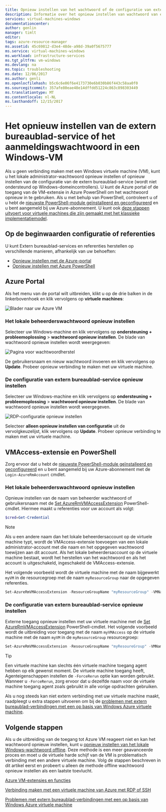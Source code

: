 ```yaml
---
title: Opnieuw instellen van het wachtwoord of de configuratie van extern bureaublad op een virtuele machine van Windows | Microsoft Docs
description: Informatie over het opnieuw instellen van wachtwoord van een account of extern bureaublad-services op een Windows-VM met de Azure-portal of Azure PowerShell.
services: virtual-machines-windows
documentationcenter: 
author: genlin
manager: timlt
editor: 
tags: azure-resource-manager
ms.assetid: 45c69812-d3e4-48de-a98d-39a0f5675777
ms.service: virtual-machines-windows
ms.workload: infrastructure-services
ms.tgt_pltfrm: vm-windows
ms.devlang: na
ms.topic: troubleshooting
ms.date: 12/06/2017
ms.author: genli
ms.openlocfilehash: b5c6c6e06f6e4173730e6b030b86f443c58aa0f0
ms.sourcegitcommit: 357afe80eae48e14dffdd51224c863c898303449
ms.translationtype: MT
ms.contentlocale: nl-NL
ms.lasthandoff: 12/15/2017
---
```

# <a name="how-to-reset-the-remote-desktop-service-or-its-login-password-in-a-windows-vm"></a>Het opnieuw instellen van de extern bureaublad-service of het aanmeldingswachtwoord in een Windows-VM
Als u geen verbinding maken met een Windows virtuele machine (VM), kunt u het lokale administrator-wachtwoord opnieuw instellen of opnieuw instellen van de configuratie van de extern bureaublad-service (wordt niet ondersteund op Windows-domeincontrollers). U kunt de Azure portal of de toegang van de VM-extensie in Azure PowerShell om het wachtwoord opnieuw in te gebruiken. Als u met behulp van PowerShell, controleert u of u hebt de [nieuwste PowerShell-module geïnstalleerd en geconfigureerd](/powershell/azure/overview) en u bent aangemeld bij uw Azure-abonnement. U kunt ook [deze stappen uitvoert voor virtuele machines die zijn gemaakt met het klassieke implementatiemodel](https://docs.microsoft.com/azure/virtual-machines/windows/classic/reset-rdp).

## <a name="ways-to-reset-configuration-or-credentials"></a>Op de beginwaarden configuratie of referenties
U kunt Extern bureaublad-services en referenties herstellen op verschillende manieren, afhankelijk van uw behoeften:

- [Opnieuw instellen met de Azure-portal](#azure-portal)
- [Opnieuw instellen met Azure PowerShell](#vmaccess-extension-and-powershell)

## <a name="azure-portal"></a>Azure Portal
Als het menu van de portal wilt uitbreiden, klikt u op de drie balken in de linkerbovenhoek en klik vervolgens op **virtuele machines**:

![Blader naar uw Azure VM](./media/reset-rdp/Portal-Select-VM.png)

### <a name="reset-the-local-administrator-account-password"></a>**Het lokale beheerderswachtwoord opnieuw instellen**

Selecteer uw Windows-machine en klik vervolgens op **ondersteuning + probleemoplossing** > **wachtwoord opnieuw instellen**. De blade van wachtwoord opnieuw instellen wordt weergegeven:

![Pagina voor wachtwoordherstel](./media/reset-rdp/Portal-RM-PW-Reset-Windows.png)

De gebruikersnaam en nieuw wachtwoord invoeren en klik vervolgens op **Update**. Probeer opnieuw verbinding te maken met uw virtuele machine.

### <a name="reset-the-remote-desktop-service-configuration"></a>**De configuratie van extern bureaublad-service opnieuw instellen**

Selecteer uw Windows-machine en klik vervolgens op **ondersteuning + probleemoplossing** > **wachtwoord opnieuw instellen**. De blade van wachtwoord opnieuw instellen wordt weergegeven. 

![RDP-configuratie opnieuw instellen](./media/reset-rdp/Portal-RM-RDP-Reset.png)

Selecteer **alleen opnieuw instellen van configuratie** uit de vervolgkeuzelijst, klik vervolgens op **Update**. Probeer opnieuw verbinding te maken met uw virtuele machine.


## <a name="vmaccess-extension-and-powershell"></a>VMAccess-extensie en PowerShell
Zorg ervoor dat u hebt de [nieuwste PowerShell-module geïnstalleerd en geconfigureerd](/powershell/azure/overview) en u bent aangemeld bij uw Azure-abonnement met de `Login-AzureRmAccount` cmdlet.

### <a name="reset-the-local-administrator-account-password"></a>**Het lokale beheerderswachtwoord opnieuw instellen**
Opnieuw instellen van de naam van beheerder wachtwoord of gebruikersnaam met de [Set AzureRmVMAccessExtension](/powershell/module/azurerm.compute/set-azurermvmaccessextension) PowerShell-cmdlet. Hiermee maakt u referenties voor uw account als volgt:

```powershell
$cred=Get-Credential
```

> [!NOTE] 
> Als u een andere naam dan het lokale beheerdersaccount op de virtuele machine typt, wordt de VMAccess-extensie toevoegen van een lokale administrator-account met die naam en het opgegeven wachtwoord toewijzen aan dit account. Als het lokale beheerdersaccount op de virtuele machine bestaat, wordt het herstellen van het wachtwoord en als het account is uitgeschakeld, ingeschakeld de VMAccess-extensie.


Het volgende voorbeeld wordt de virtuele machine met de naam bijgewerkt `myVM` in de resourcegroep met de naam `myResourceGroup` naar de opgegeven referenties.

```powershell
Set-AzureRmVMAccessExtension -ResourceGroupName "myResourceGroup" -VMName "myVM" -Name "myVMAccess" -Location WestUS -UserName $cred.GetNetworkCredential().UserName -Password $cred.GetNetworkCredential().Password -typeHandlerVersion "2.0"
```

### <a name="reset-the-remote-desktop-service-configuration"></a>**De configuratie van extern bureaublad-service opnieuw instellen**
Externe toegang opnieuw instellen met uw virtuele machine met de [Set AzureRmVMAccessExtension](/powershell/module/azurerm.compute/set-azurermvmaccessextension) PowerShell-cmdlet. Het volgende voorbeeld wordt de uitbreiding voor toegang met de naam `myVMAccess` op de virtuele machine met de naam `myVM` in de `myResourceGroup` resourcegroep:

```powershell
Set-AzureRmVMAccessExtension -ResourceGroupName "myResoureGroup" -VMName "myVM" -Name "myVMAccess" -Location WestUS -typeHandlerVersion "2.0" -ForceRerun
```

> [!TIP]
> Een virtuele machine kan slechts één virtuele machine toegang agent hebben op elk gewenst moment. De virtuele machine toegang heeft, Agenteigenschappen instellen de `-ForceRerun` optie kan worden gebruikt. Wanneer u `-ForceRerun`, zorg ervoor dat u dezelfde naam voor de virtuele machine toegang agent zoals gebruikt in alle vorige opdrachten gebruiken.

Als u nog steeds kan niet extern verbinding met uw virtuele machine maakt, raadpleegt u extra stappen uitvoeren om bij de [problemen met extern bureaublad-verbindingen met een op basis van Windows Azure virtuele machine](troubleshoot-rdp-connection.md?toc=%2fazure%2fvirtual-machines%2fwindows%2ftoc.json).


## <a name="next-steps"></a>Volgende stappen
Als u de uitbreiding van de toegang tot Azure VM reageert niet en kan het wachtwoord opnieuw instellen, kunt u [opnieuw instellen van het lokale Windows-wachtwoord offline](reset-local-password-without-agent.md?toc=%2fazure%2fvirtual-machines%2fwindows%2ftoc.json). Deze methode is een meer geavanceerde proces en moet u de virtuele harde schijf van de VM is problematisch verbinding met een andere virtuele machine. Volg de stappen beschreven in dit artikel eerst en probeert u alleen de methode offline wachtwoord opnieuw instellen als een laatste toevlucht.

[Azure VM-extensies en functies](extensions-features.md?toc=%2fazure%2fvirtual-machines%2fwindows%2ftoc.json)

[Verbinding maken met een virtuele machine van Azure met RDP of SSH](http://msdn.microsoft.com/library/azure/dn535788.aspx)

[Problemen met extern bureaublad-verbindingen met een op basis van Windows Azure virtuele machine](troubleshoot-rdp-connection.md?toc=%2fazure%2fvirtual-machines%2fwindows%2ftoc.json)

